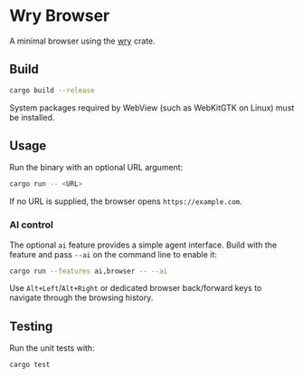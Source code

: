 # Wry Browser

A minimal browser using the [wry](https://crates.io/crates/wry) crate.

## Build

```bash
cargo build --release
```

System packages required by WebView (such as WebKitGTK on Linux) must be installed.

## Usage

Run the binary with an optional URL argument:

```bash
cargo run -- <URL>
```

If no URL is supplied, the browser opens `https://example.com`.

### AI control

The optional `ai` feature provides a simple agent interface. Build with the
feature and pass `--ai` on the command line to enable it:

```bash
cargo run --features ai,browser -- --ai
```

Use `Alt+Left`/`Alt+Right` or dedicated browser back/forward keys to navigate
through the browsing history.

## Testing

Run the unit tests with:

```bash
cargo test
```
